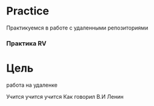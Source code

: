 # Practice
Практикуемся в работе с удаленными репозиториями
### Практика RV
# Цель 
работа на удаленке

Учится учится учится 
Как говорил В.И Ленин